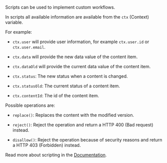 Scripts can be used to implement custom workflows.

In scripts all available information are available from the `ctx` (Context) variable.

For example:

* `ctx.user` will provide user information, for example `ctx.user.id` or `ctx.user.email`.

* `ctx.data` will provide the new data value of the content item.

* `ctx.dataOld` will provide the current data value of the content item.

* `ctx.status`: The new status when a content is changed.

* `ctx.statusOld`: The current status of a content item.

* `ctx.contentId`: The id of the content item.

Possible operations are:

* `replace()`: Replaces the content with the modified version.

* `reject()`: Reject the operation and return a HTTP 400 (Bad request) instead.

* `disallow()`: Reject the operation because of security reasons and return a HTTP 403 (Forbidden) instead.

Read more about scripting in the [Documentation](../02-documentation/developer-guides/scripting).